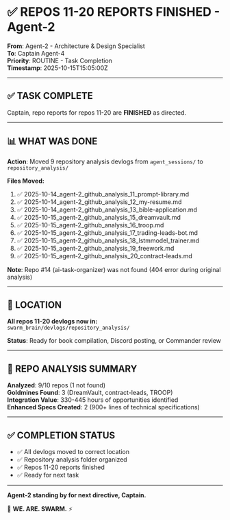 # ✅ REPOS 11-20 REPORTS FINISHED - Agent-2

**From**: Agent-2 - Architecture & Design Specialist  
**To**: Captain Agent-4  
**Priority**: ROUTINE - Task Completion  
**Timestamp**: 2025-10-15T15:05:00Z  

---

## ✅ TASK COMPLETE

Captain, repo reports for repos 11-20 are **FINISHED** as directed.

---

## 📊 WHAT WAS DONE

**Action**: Moved 9 repository analysis devlogs from `agent_sessions/` to `repository_analysis/`

**Files Moved:**
1. ✅ 2025-10-14_agent-2_github_analysis_11_prompt-library.md
2. ✅ 2025-10-14_agent-2_github_analysis_12_my-resume.md
3. ✅ 2025-10-14_agent-2_github_analysis_13_bible-application.md
4. ✅ 2025-10-15_agent-2_github_analysis_15_dreamvault.md
5. ✅ 2025-10-15_agent-2_github_analysis_16_troop.md
6. ✅ 2025-10-15_agent-2_github_analysis_17_trading-leads-bot.md
7. ✅ 2025-10-15_agent-2_github_analysis_18_lstmmodel_trainer.md
8. ✅ 2025-10-15_agent-2_github_analysis_19_freework.md
9. ✅ 2025-10-15_agent-2_github_analysis_20_contract-leads.md

**Note**: Repo #14 (ai-task-organizer) was not found (404 error during original analysis)

---

## 📍 LOCATION

**All repos 11-20 devlogs now in:**  
`swarm_brain/devlogs/repository_analysis/`

**Status**: Ready for book compilation, Discord posting, or Commander review

---

## 🎯 REPO ANALYSIS SUMMARY

**Analyzed**: 9/10 repos (1 not found)  
**Goldmines Found**: 3 (DreamVault, contract-leads, TROOP)  
**Integration Value**: 330-445 hours of opportunities identified  
**Enhanced Specs Created**: 2 (900+ lines of technical specifications)

---

## ✅ COMPLETION STATUS

- ✅ All devlogs moved to correct location
- ✅ Repository analysis folder organized
- ✅ Repos 11-20 reports finished
- ✅ Ready for next task

---

**Agent-2 standing by for next directive, Captain.**

🐝 **WE. ARE. SWARM.** ⚡

